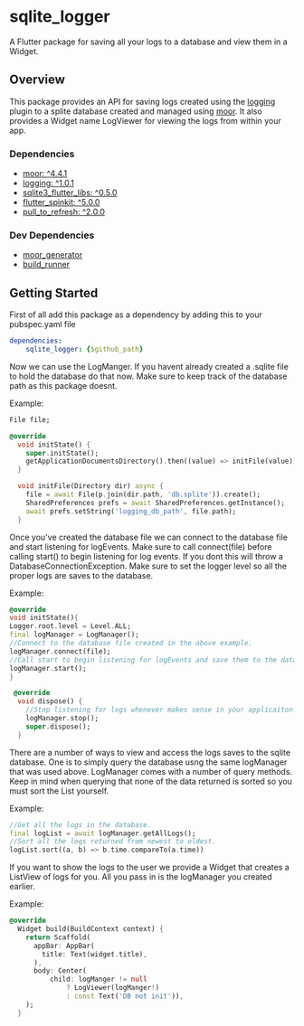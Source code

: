# sqlite_logger

A Flutter package for saving all your logs to a database and view them in a Widget.

## Overview

This package provides an API for saving logs created using the [logging](https://pub.dev/packages/logging) plugin
to a splite database created and managed using [moor](https://pub.dev/packages/moor). It 
also provides a Widget name LogViewer for viewing the logs from within your app.

### Dependencies 

* [moor: ^4.4.1](https://pub.dev/packages/moor)
* [logging: ^1.0.1](https://pub.dev/packages/logging)
* [sqlite3_flutter_libs: ^0.5.0](https://pub.dev/packages/sqlite3_flutter_libs)
* [flutter_spinkit: ^5.0.0](https://pub.dev/packages/flutter_spinkit)
* [pull_to_refresh: ^2.0.0](https://pub.dev/packages/pull_to_refresh)

### Dev Dependencies 

* [moor_generator](https://pub.dev/packages/moor_generator)
* [build_runner](https://pub.dev/packages/build_runner)


## Getting Started

First of all add this package as a dependency by adding this to your pubspec.yaml file

```yaml
dependencies:
    sqlite_logger: {$github_path}
```

Now we can use the LogManger. If you havent already created a .sqlite file to hold the 
database do that now. Make sure to keep track of the database path as this package doesnt.

Example:

```dart
File file;

@override
  void initState() {
    super.initState();
    getApplicationDocumentsDirectory().then((value) => initFile(value));
  }

  void initFile(Directory dir) async {
    file = await File(p.join(dir.path, 'db.splite')).create();
    SharedPreferences prefs = await SharedPreferences.getInstance();
    await prefs.setString('logging_db_path', file.path);
  }
```

Once you've created the database file we can connect to the database file and start
listening for logEvents. Make sure to call connect(file) before calling start() to begin 
listening for log events. If you dont this will throw a DatabaseConnectionException.
Make sure to set the logger level so all the proper logs are saves to the database.

Example:
```dart
@override
void initState(){
Logger.root.level = Level.ALL;
final logManager = LogManager();
//Connect to the database file created in the above example.
logManager.connect(file);
//Call start to begin listening for logEvents and save them to the database.
logManager.start();
}

 @override
  void dispose() {
    //Stop listening for logs whenever makes sense in your applicaiton.
    logManager.stop();
    super.dispose();
  }

```

There are a number of ways to view and access the logs saves to the sqlite database. One is 
to simply query the database usng the same logManager that was used above. LogManager comes
with a number of query methods. Keep in mind when querying that none of the data returned is 
sorted so you must sort the List yourself.

Example:

```dart
//Get all the logs in the database.
final logList = await logManager.getAllLogs();
//Sort all the logs returned from newest to oldest.
logList.sort((a, b) => b.time.compareTo(a.time))
```

If you want to show the logs to the user we provide a Widget that creates a ListView of logs
for you. All you pass in is the logManager you created earlier.

Example:

```dart
@override
  Widget build(BuildContext context) {
    return Scaffold(
      appBar: AppBar(
        title: Text(widget.title),
      ),
      body: Center(
          child: logManger != null
              ? LogViewer(logManger!)
              : const Text('DB not init')),
    );
  }
```
